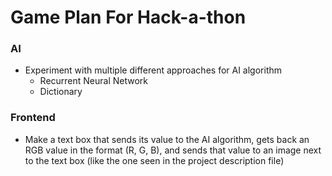 # Game Plan For Hack-a-thon

### AI

- Experiment with multiple different approaches for AI algorithm
    - Recurrent Neural Network
    - Dictionary

### Frontend

- Make a text box that sends its value to the AI algorithm, gets back an RGB value in the format (R, G, B), and sends that value to an image next to the text box (like the one seen in the project description file)
